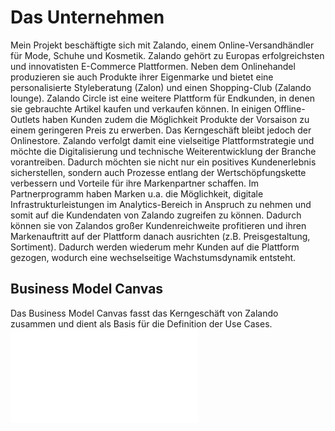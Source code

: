 # Das Unternehmen
Mein Projekt beschäftigte sich mit Zalando, einem Online-Versandhändler für Mode, Schuhe und Kosmetik. Zalando gehört zu Europas erfolgreichsten und innovatisten E-Commerce Plattformen. Neben dem Onlinehandel produzieren sie auch Produkte ihrer Eigenmarke und bietet eine personalisierte Styleberatung (Zalon) und einen Shopping-Club (Zalando lounge). Zalando Circle ist eine weitere Plattform für Endkunden, in denen sie gebrauchte Artikel kaufen und verkaufen können. In einigen Offline-Outlets haben Kunden zudem die Möglichkeit Produkte der Vorsaison zu einem geringeren Preis zu erwerben.
Das Kerngeschäft bleibt jedoch der Onlinestore. Zalando verfolgt damit eine vielseitige Plattformstrategie und möchte die Digitalisierung und technische Weiterentwicklung der Branche vorantreiben. Dadurch möchten sie nicht nur ein positives Kundenerlebnis sicherstellen, sondern auch Prozesse entlang der Wertschöpfungskette verbessern und Vorteile für ihre Markenpartner schaffen. Im Partnerprogramm haben Marken u.a. die Möglichkeit, digitale Infrastrukturleistungen im Analytics-Bereich in Anspruch zu nehmen und somit auf die Kundendaten von Zalando zugreifen zu können. Dadurch können sie von Zalandos großer Kundenreichweite profitieren und ihren Markenauftritt auf der Plattform danach ausrichten (z.B. Preisgestaltung, Sortiment). Dadurch werden wiederum mehr Kunden auf die Plattform gezogen, wodurch eine wechselseitige Wachstumsdynamik entsteht.

## Business Model Canvas
Das Business Model Canvas fasst das Kerngeschäft von Zalando zusammen und dient als Basis für die Definition der Use Cases.
![](../the-business-model-canvas-1.pdf)